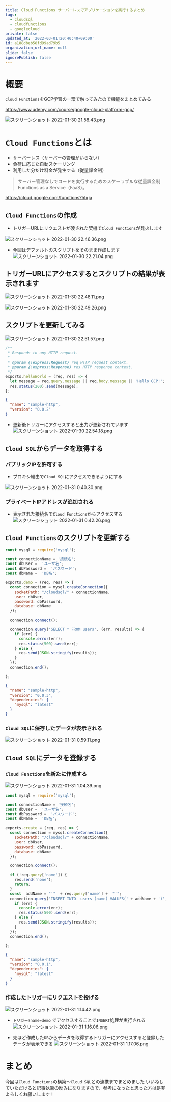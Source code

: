 ```yaml
---
title: Cloud Functions サーバーレスでアプリケーションを実行するまとめ
tags:
  - cloudsql
  - cloudfunctions
  - googlecloud
private: false
updated_at: '2022-03-01T20:40:40+09:00'
id: a188dbeb58fd99ad79b5
organization_url_name: null
slide: false
ignorePublish: false
---
```

# 概要

`Cloud Functions`をGCP学習の一環で触ってみたので機能をまとめてみる

https://www.udemy.com/course/google-cloud-platform-gcp/

![スクリーンショット 2022-01-30 21.58.43.png](https://qiita-image-store.s3.ap-northeast-1.amazonaws.com/0/555632/8a19d8a3-d0c9-c9ca-1f63-f81952631277.png)

# `Cloud Functions`とは
- サーバーレス（サーバーの管理がいらない）
- 負荷に応じた自動スケーリング
- 利用した分だけ料金が発生する（従量課金制）


> サーバー管理なしでコードを実行するためのスケーラブルな従量課金制 Functions as a Service（FaaS）。

https://cloud.google.com/functions?hl=ja

## `Cloud Functions`の作成
- トリガーURLにリクエストが渡された契機で`Cloud Functions`が発火します

![スクリーンショット 2022-01-30 22.46.36.png](https://qiita-image-store.s3.ap-northeast-1.amazonaws.com/0/555632/29ad6d0a-2b81-f932-4890-c0501afb56ba.png)

- 今回はデフォルトのスクリプトをそのまま作成します
![スクリーンショット 2022-01-30 22.21.04.png](https://qiita-image-store.s3.ap-northeast-1.amazonaws.com/0/555632/39f55317-9ed6-ab68-b874-e4c6a83a4f51.png)

## トリガーURLにアクセスするとスクリプトの結果が表示されます

![スクリーンショット 2022-01-30 22.48.11.png](https://qiita-image-store.s3.ap-northeast-1.amazonaws.com/0/555632/5d2dce76-7915-83ee-2503-40d585a370b5.png)

![スクリーンショット 2022-01-30 22.49.26.png](https://qiita-image-store.s3.ap-northeast-1.amazonaws.com/0/555632/013bb491-0be0-a78f-2c7d-77826f413a48.png)

## スクリプトを更新してみる

![スクリーンショット 2022-01-30 22.51.57.png](https://qiita-image-store.s3.ap-northeast-1.amazonaws.com/0/555632/31b53f2f-2d83-f7b3-8793-da3f20185dbb.png)

```js:index.js
/**
 * Responds to any HTTP request.
 *
 * @param {!express:Request} req HTTP request context.
 * @param {!express:Response} res HTTP response context.
 */
exports.helloWorld = (req, res) => {
  let message = req.query.message || req.body.message || 'Hello GCP!';
  res.status(200).send(message);
};
```

```json:package.json
{
  "name": "sample-http",
  "version": "0.0.2"
}
```

- 更新後トリガーにアクセスすると出力が更新されています
![スクリーンショット 2022-01-30 22.54.18.png](https://qiita-image-store.s3.ap-northeast-1.amazonaws.com/0/555632/3acb84e6-ba73-818e-b7f8-df9cf6209cc4.png)

## `Cloud SQL`からデータを取得する

### パブリックIPを許可する
- プロキシ経由で`Cloud SQL`にアクセスできるようにする

![スクリーンショット 2022-01-31 0.40.30.png](https://qiita-image-store.s3.ap-northeast-1.amazonaws.com/0/555632/b50b16f1-d669-0131-e5c6-7db0790bb4d6.png)

### プライベートIPアドレスが追加される
- 表示された接続名で`Cloud Functions`からアクセスする
![スクリーンショット 2022-01-31 0.42.26.png](https://qiita-image-store.s3.ap-northeast-1.amazonaws.com/0/555632/5e9fab9c-a0a9-a52d-1dd8-74f80d483aa9.png)

## `Cloud Functions`のスクリプトを更新する

```js:index.js
const mysql = require('mysql');

const connectionName = '接続名';
const dbUser =  'ユーザ名';
const dbPassword =  'パスワード';
const dbName =  'DB名';

exports.demo = (req, res) => {
  const connection = mysql.createConnection({
    socketPath: "/cloudsql/" + connectionName,
    user: dbUser,
    password: dbPassword,
    database: dbName
  });

  connection.connect();

  connection.query('SELECT * FROM users', (err, results) => {
    if (err) {
      console.error(err);
      res.status(500).send(err);
    } else {
      res.send(JSON.stringify(results));
    }
  });
  connection.end();

};
```

```json:package.json
{
  "name": "sample-http",
  "version": "0.0.3",
  "dependencies": {
    "mysql": "latest"
  }
}
```

### `Cloud SQL`に保存したデータが表示される
![スクリーンショット 2022-01-31 0.59.11.png](https://qiita-image-store.s3.ap-northeast-1.amazonaws.com/0/555632/845608ca-77dc-248f-ba56-e1c7b402fd6c.png)

## `Cloud SQL`にデータを登録する

### `Cloud Functions`を新たに作成する

![スクリーンショット 2022-01-31 1.04.39.png](https://qiita-image-store.s3.ap-northeast-1.amazonaws.com/0/555632/27fa5aab-9c1f-07eb-e6e4-672f5dc24487.png)


```js:index.js
const mysql = require('mysql');

const connectionName = '接続名';
const dbUser =  'ユーザ名';
const dbPassword =  'パスワード';
const dbName =  'DB名';

exports.create = (req, res) => {
  const connection = mysql.createConnection({
    socketPath: "/cloudsql/" + connectionName,
    user: dbUser,
    password: dbPassword,
    database: dbName
  });

  connection.connect();

  if (!req.query['name']) {
    res.send('none');
    return;
  }
  const  addName = "'"  + req.query['name'] +  "'";
  connection.query('INSERT INTO  users (name) VALUES(' + addName + ')', (err, results) => {
    if (err) {
      console.error(err);
      res.status(500).send(err);
    } else {
      res.send(JSON.stringify(results));
    }
  });
  connection.end();

};

```

```json:package.json
{
  "name": "sample-http",
  "version": "0.0.1",
  "dependencies": {
    "mysql": "latest"
  }
}
```

### 作成したトリガーにリクエストを投げる

![スクリーンショット 2022-01-31 1.14.42.png](https://qiita-image-store.s3.ap-northeast-1.amazonaws.com/0/555632/36930f75-bef4-410a-7a2c-288c42d5ac5f.png)

- `トリガー?name=demo` でアクセスすることで`INSERT`処理が実行される
![スクリーンショット 2022-01-31 1.16.06.png](https://qiita-image-store.s3.ap-northeast-1.amazonaws.com/0/555632/d34e3806-f13a-bafd-9adc-40bc7dc088cb.png)

- 先ほど作成した`DB`からデータを取得するトリガーにアクセスすると登録したデータが表示できる
![スクリーンショット 2022-01-31 1.17.06.png](https://qiita-image-store.s3.ap-northeast-1.amazonaws.com/0/555632/c866d9dd-5477-99c2-1903-15a6c5ca7882.png)

# まとめ

今回は`Cloud Functions`の構築〜`Cloud SQL`との連携までまとめました
いいねしていただけると記事執筆の励みになりますので、参考になったと思った方は是非よろしくお願いします！
